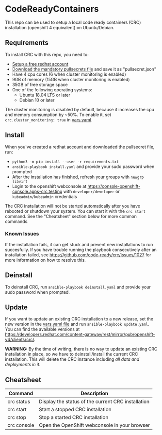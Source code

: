 # CodeReadyContainers
This repo can be used to setup a local code ready containers (CRC) installation (openshift 4 equivalent) on Ubuntu/Debian.

## Requirements
To install CRC with this repo, you need to:
* [Setup a free redhat account](https://www.google.com/url?sa=t&rct=j&q=&esrc=s&source=web&cd=&cad=rja&uact=8&ved=2ahUKEwjGw8bPx9L3AhUNCewKHT11D7EQFnoECAYQAQ&url=https%3A%2F%2Fwww.redhat.com%2Fwapps%2Fugc%2Fregister.html&usg=AOvVaw0XN5agOwobjJWWJmiitUP7)
* [Download the mandatory pullsecrets file](https://console.redhat.com/openshift/install/pull-secret) and save it as "pullsecret.json"
* Have 4 cpu cores (6 when cluster monitoring is enabled)
* 9GB of memory (15GB when cluster monitoring is enabled)
* 35GB of free storage space
* One of the following operating systems:
    - Ubuntu 18.04 LTS or later
    - Debian 10 or later

The cluster monitoring is disabled by default, because it increases the cpu and memory consumption by ~50%.
To enable it, set `crc.cluster_monitoring: true` in [vars.yaml](vars.yaml).

## Install
When you've created a redhat account and downloaded the pullsecret file, run:
  * `python3 -m pip install --user -r requirements.txt`
  * `ansible-playbook install.yaml` and provide your sudo password when prompted
  * After the installation has finished, refresh your groups with `newgrp libvirt`
  * Login to the openshift webconsole at https://console-openshift-console.apps-crc.testing
    with `developer/developer` or `kubeadmin/kubeadmin` credentials

The CRC installation will not be started automatically after you have rebooted or shutdown your system. You can start it with the `crc start` command.
See the "Cheatsheet" section below for more common commands.

### Known Issues
If the installation fails, it can get stuck and prevent new installations to run succesfully. If you have trouble running the playbook consecutively after an installation failed, see https://github.com/code-ready/crc/issues/1027 for more information on how to resolve this.

## Deinstall
To deinstall CRC, run `ansible-playbook deinstall.yaml` and provide your sudo password when prompted.

## Update
If you want to update an existing CRC installation to a new release, set the new version in
the [vars.yaml file](vars.yaml) and run `ansible-playbook update.yaml`. You can find the available
versions at https://developers.redhat.com/content-gateway/rest/mirror/pub/openshift-v4/clients/crc/.

**WARNING:** By the time of writing, there is no way to update an existing CRC installation in place, so we have to deinstall/install the current CRC installation. This will delete the CRC instance including *all data and deployments in it*.

## Cheatsheet
| Command     | Description                                        |
| ----------- | -------------------------------------------------- |
| crc status  | Display the status of the current CRC installation |
| crc start   | Start a stopped CRC installation                   |
| crc stop    | Stop a started CRC installation                    |
| crc console | Open the OpenShift webconsole in your browser      |
